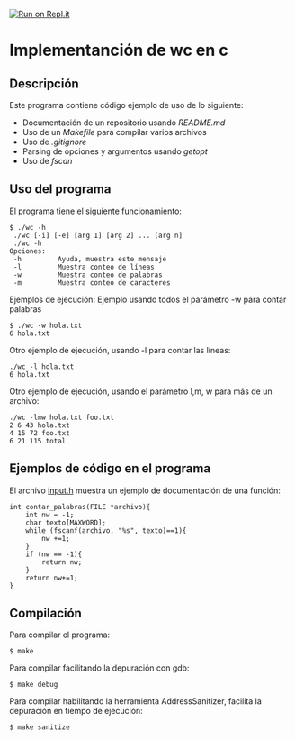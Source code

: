 [![Run on Repl.it](https://repl.it/badge/github/progsis-espol/progsis-c-plantilla)](https://repl.it/github/progsis-espol/progsis-c-plantilla)
# Implementanción de wc en c

## Descripción
Este programa contiene código ejemplo de uso de lo siguiente:
* Documentación de un repositorio usando *README.md*
* Uso de un *Makefile* para compilar varios archivos
* Uso de *.gitignore*
* Parsing de opciones y argumentos usando *getopt*
* Uso de *fscan*

## Uso del programa
El programa tiene el siguiente funcionamiento:
```
$ ./wc -h
 ./wc [-i] [-e] [arg 1] [arg 2] ... [arg n]
 ./wc -h
Opciones:
 -h			Ayuda, muestra este mensaje
 -l			Muestra conteo de líneas
 -w			Muestra conteo de palabras
 -m			Muestra conteo de caracteres

```

Ejemplos de ejecución:
Ejemplo usando todos el parámetro -w para contar palabras
```
$ ./wc -w hola.txt
6 hola.txt
```
Otro ejemplo de ejecución, usando -l para contar las líneas:
```
./wc -l hola.txt
6 hola.txt

```
Otro ejemplo de ejecución, usando el parámetro l,m, w  para más de un archivo:
```
./wc -lmw hola.txt foo.txt
2 6 43 hola.txt
4 15 72 foo.txt
6 21 115 total

```

## Ejemplos de código en el programa
El archivo [input.h](input.h) muestra un ejemplo de documentación de una función:
```
int contar_palabras(FILE *archivo){
	int nw = -1;
	char texto[MAXWORD];
	while (fscanf(archivo, "%s", texto)==1){
		nw +=1;
	}
	if (nw == -1){
		return nw;
	}
	return nw+=1;
}
```
## Compilación
Para compilar el programa:
```
$ make
```
Para compilar facilitando la depuración con gdb:
```
$ make debug
```
Para compilar habilitando la herramienta AddressSanitizer, facilita la depuración en tiempo de ejecución:
```
$ make sanitize
```
